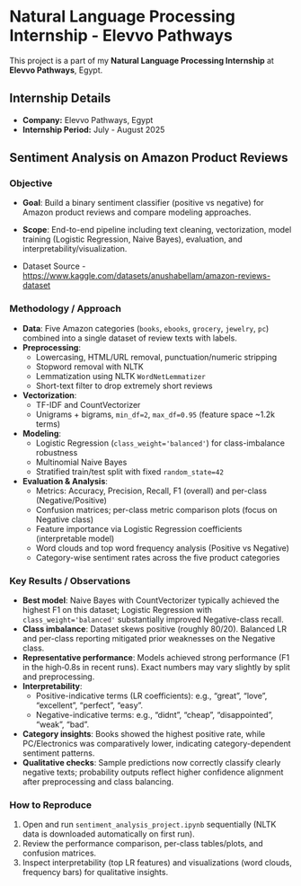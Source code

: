 # Natural Language Processing Internship - Elevvo Pathways

This project is a part of my **Natural Language Processing Internship** at **Elevvo Pathways**, Egypt.

## Internship Details

- **Company:** Elevvo Pathways, Egypt
- **Internship Period:** July - August 2025

## Sentiment Analysis on Amazon Product Reviews

### Objective
- **Goal**: Build a binary sentiment classifier (positive vs negative) for Amazon product reviews and compare modeling approaches.
- **Scope**: End-to-end pipeline including text cleaning, vectorization, model training (Logistic Regression, Naive Bayes), evaluation, and interpretability/visualization.

- Dataset Source - https://www.kaggle.com/datasets/anushabellam/amazon-reviews-dataset

### Methodology / Approach
- **Data**: Five Amazon categories (`books`, `ebooks`, `grocery`, `jewelry`, `pc`) combined into a single dataset of review texts with labels.
- **Preprocessing**:
  - Lowercasing, HTML/URL removal, punctuation/numeric stripping
  - Stopword removal with NLTK
  - Lemmatization using NLTK `WordNetLemmatizer`
  - Short-text filter to drop extremely short reviews
- **Vectorization**:
  - TF-IDF and CountVectorizer
  - Unigrams + bigrams, `min_df=2`, `max_df=0.95` (feature space ~1.2k terms)
- **Modeling**:
  - Logistic Regression (`class_weight='balanced'`) for class-imbalance robustness
  - Multinomial Naive Bayes
  - Stratified train/test split with fixed `random_state=42`
- **Evaluation & Analysis**:
  - Metrics: Accuracy, Precision, Recall, F1 (overall) and per-class (Negative/Positive)
  - Confusion matrices; per-class metric comparison plots (focus on Negative class)
  - Feature importance via Logistic Regression coefficients (interpretable model)
  - Word clouds and top word frequency analysis (Positive vs Negative)
  - Category-wise sentiment rates across the five product categories

### Key Results / Observations
- **Best model**: Naive Bayes with CountVectorizer typically achieved the highest F1 on this dataset; Logistic Regression with `class_weight='balanced'` substantially improved Negative-class recall.
- **Class imbalance**: Dataset skews positive (roughly 80/20). Balanced LR and per-class reporting mitigated prior weaknesses on the Negative class.
- **Representative performance**: Models achieved strong performance (F1 in the high‑0.8s in recent runs). Exact numbers may vary slightly by split and preprocessing.
- **Interpretability**:
  - Positive-indicative terms (LR coefficients): e.g., “great”, “love”, “excellent”, “perfect”, “easy”.
  - Negative-indicative terms: e.g., “didnt”, “cheap”, “disappointed”, “weak”, “bad”.
- **Category insights**: Books showed the highest positive rate, while PC/Electronics was comparatively lower, indicating category-dependent sentiment patterns.
- **Qualitative checks**: Sample predictions now correctly classify clearly negative texts; probability outputs reflect higher confidence alignment after preprocessing and class balancing.

### How to Reproduce
1. Open and run `sentiment_analysis_project.ipynb` sequentially (NLTK data is downloaded automatically on first run).
2. Review the performance comparison, per-class tables/plots, and confusion matrices.
3. Inspect interpretability (top LR features) and visualizations (word clouds, frequency bars) for qualitative insights.


